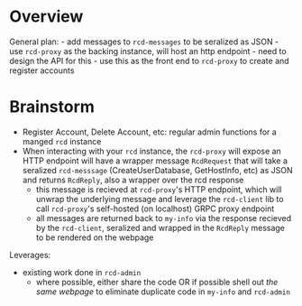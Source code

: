 # Overview

General plan:
    - add messages to `rcd-messages` to be seralized as JSON
    - use `rcd-proxy` as the backing instance, will host an http endpoint
        - need to design the API for this
    - use this as the front end to `rcd-proxy` to create and register accounts



# Brainstorm
- Register Account, Delete Account, etc: regular admin functions for a manged `rcd` instance
- When interacting with your `rcd` instance, the `rcd-proxy` will expose an HTTP endpoint will have a wrapper message `RcdRequest` that will take a seralized `rcd-messsage` (CreateUserDatabase, GetHostInfo, etc) as JSON and returns `RcdReply`, also a wrapper over the rcd response
    - this message is recieved at `rcd-proxy`'s HTTP endpoint, which will unwrap the underlying message and leverage the `rcd-client` lib to call `rcd-proxy`'s self-hosted (on localhost) GRPC proxy endpoint
    - all messages are returned back to `my-info` via the response recieved by the `rcd-client`, seralized and wrapped in the `RcdReply` message to be rendered on the webpage


Leverages:
- existing work done in `rcd-admin` 
    - where possible, either share the code OR if possible shell out _the same webpage_ to eliminate duplicate code in `my-info` and `rcd-admin`